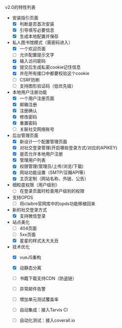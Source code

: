 v2.0的特性列表
* 安装指引页面
  - [x] 判断是否首次安装
  - [x] 引导填写必要信息
  - [x] 生成本地配置并保存

* 私人图书馆模式（需密码进入）
  -  [x] 一个欢迎页面
  -  [ ] 允许配置提示文字
  -  [x] 输入访问密码
  -  [x] 提交后生成私密cookie记住信息
  -  [x] 并在所有接口中都要校验这个cookie
  -  [ ] CSRF防刷
  -  [ ] 支持图形验证码（低优先级）

* 本地用户注册功能
  -  [x] 一个用户注册页面
  -  [x] 邮箱注册
  -  [x] 注册确认
  -  [x] 修改密码
  -  [x] 重置密码
  -  [ ] 关联社交网络账号

* 后台管理页面
  -  [x] 新设计一个配置管理页面
  -  [x] 对社交登录管理(开启哪些登录方式/对应的APIKEY)
  -  [x] 是否允许本地用户注册
  -  [x] 管理用户列表
  -  [x] 权限管理(管理员/上传/浏览/下载)
  -  [x] 网站功能设置（SMTP/豆瓣API等）
  -  [x] 主页定制（网站名称、外链、公告）

* 细粒度权限（用户级别）
  -  [ ] 在登录页面时检查用户级别的权限

* 支持OPDS
  -  [ ] 将claibre官网库中的opds功能移植回来

* 新的社交登录方式
  -  [x] 支持微信登录

* 站点美化
  -  [ ] 404页面
  -  [ ] 5xx页面
  -  [x] 星星的样式太大太丑

* 技术优化
  -  [x] vueJS重构
  -  [x] 动静态分离
  -  [ ] 书籍下载支持CDN（防盗链）
  -  [ ] 异常邮件告警
  -  [ ] 增加单元测试覆盖率
  -  [ ] 自动集成：接入Tarvis CI
  -  [ ] 自动化测试：接入coverall.io

